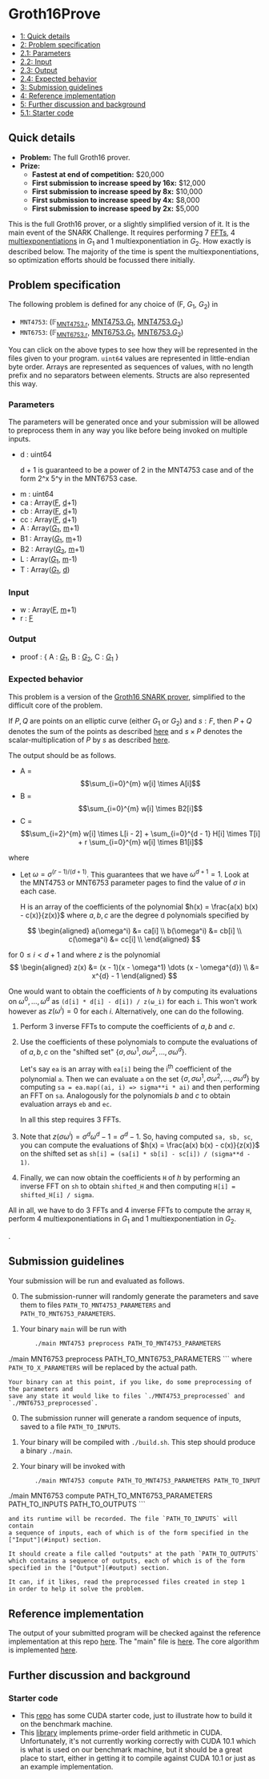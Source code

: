 # Groth16Prove

<div class="table-of-contents">
<ul>
<li>
<a href="#quick-details">1: Quick details</a>
</li>
<li>
<a href="#problem-specification">2: Problem specification</a>
</li>
<li>
<a href="#parameters">2.1: Parameters</a>
</li>
<li>
<a href="#input">2.2: Input</a>
</li>
<li>
<a href="#output">2.3: Output</a>
</li>
<li>
<a href="#expected-behavior">2.4: Expected behavior</a>
</li>
<li>
<a href="#submission-guidelines">3: Submission guidelines</a>
</li>
<li>
<a href="#reference-implementation">4: Reference implementation</a>
</li>
<li>
<a href="#further-discussion-and-background">5: Further discussion and background</a>
</li>
<li>
<a href="#starter-code">5.1: Starter code</a>
</li>
</ul>
</div>

## Quick details

- **Problem:** The full Groth16 prover.
- **Prize:**
    - **Fastest at end of competition:** $20,000
    - **First submission to increase speed by 16x:** $12,000
    - **First submission to increase speed by 8x:** $10,000
    - **First submission to increase speed by 4x:** $8,000
    - **First submission to increase speed by 2x:** $5,000

This is the full Groth16 prover, or a slightly simplified version of it. It is the main
event of the SNARK Challenge.
It requires performing 7 [FFTs](/snark-challenge/problem-06-curve-operation.html), 4 [multiexponentiations](/snark-challenge/problem-05-multi-exponentiation.html) in $G_1$ and 1 multiexponentiation in $G_2$. How
exactly is described below.
The majority of the time is spent the multiexponentiations, so optimization efforts should be focussed there initially.

## Problem specification

The following problem is defined for any choice of (<a name="Rg==">F</a>, <a name="JEdfMSQ=">$G_1$</a>, <a name="JEdfMiQ=">$G_2$</a>)
in

- `MNT4753`: (<span>&#x1D53D;<sub><a href="/snark-challenge/MNT4753.html#cg==">MNT4753.r</a></sub></span>, <a href="/snark-challenge/MNT4753.html#JEdfMSQ=">MNT4753.$G_1$</a>, <a href="/snark-challenge/MNT4753.html#JEdfMiQ=">MNT4753.$G_2$</a>)
- `MNT6753`: (<span>&#x1D53D;<sub><a href="/snark-challenge/MNT6753.html#cg==">MNT6753.r</a></sub></span>, <a href="/snark-challenge/MNT6753.html#JEdfMSQ=">MNT6753.$G_1$</a>, <a href="/snark-challenge/MNT6753.html#JEdfMiQ=">MNT6753.$G_2$</a>)

You can click on the above types to see how they will be
represented in the files given to your program. `uint64`
values are represented in little-endian byte order. Arrays
are represented as sequences of values, with no length
prefix and no separators between elements. Structs are also
represented this way.

### Parameters

The parameters will be generated once and your submission will be allowed to preprocess them in any way you like before being invoked on multiple inputs.

- d : <span>uint64</span>
    <p><span class="math inline">d + 1</span> is guaranteed to be a power of <span class="math inline">2</span> in the MNT4753 case and of the form <span class="math inline">2^x 5^y</span> in the MNT6753 case.</p>
- m : <span>uint64</span>
- ca : <span>Array(<a href="#Rg==">F</a>, <span><a href="#ZA==">d</a>+1</span>)</span>
- cb : <span>Array(<a href="#Rg==">F</a>, <span><a href="#ZA==">d</a>+1</span>)</span>
- cc : <span>Array(<a href="#Rg==">F</a>, <span><a href="#ZA==">d</a>+1</span>)</span>
- A : <span>Array(<a href="#JEdfMSQ=">$G_1$</a>, <span><a href="#bQ==">m</a>+1</span>)</span>
- B1 : <span>Array(<a href="#JEdfMSQ=">$G_1$</a>, <span><a href="#bQ==">m</a>+1</span>)</span>
- B2 : <span>Array(<a href="#JEdfMiQ=">$G_2$</a>, <span><a href="#bQ==">m</a>+1</span>)</span>
- L : <span>Array(<a href="#JEdfMSQ=">$G_1$</a>, <span><a href="#bQ==">m</a>-1</span>)</span>
- T : <span>Array(<a href="#JEdfMSQ=">$G_1$</a>, <a href="#ZA==">d</a>)</span>

### Input

- w : <span>Array(<a href="#Rg==">F</a>, <span><a href="#bQ==">m</a>+1</span>)</span>
- r : <a href="#Rg==">F</a>

### Output

- proof : <span>{ <span>A : <a href="#JEdfMSQ=">$G_1$</a></span>, <span>B : <a href="#JEdfMiQ=">$G_2$</a></span>, <span>C : <a href="#JEdfMSQ=">$G_1$</a></span> }</span>

### Expected behavior

This problem is a version of the [Groth16 SNARK prover](https://eprint.iacr.org/2016/260.pdf), simplified to the difficult core of the problem.

If $P, Q$ are points on an elliptic curve (either $G_1$ or $G_2$) and $s : F$, then
$P + Q$ denotes the sum of the points as described [here](https://en.wikipedia.org/wiki/Elliptic_curve#The_group_law)
and $s \times P$ denotes the scalar-multiplication of $P$ by $s$ as described [here](https://en.wikipedia.org/wiki/Elliptic_curve_point_multiplication#Basics).

The output should be as follows.

- A = $$\sum_{i=0}^{m} w[i] \times A[i]$$
- B = $$\sum_{i=0}^{m} w[i] \times B2[i]$$
- C = $$\sum_{i=2}^{m} w[i] \times L[i - 2] + \sum_{i=0}^{d - 1} H[i] \times T[i] + r \sum_{i=0}^{m} w[i] \times B1[i]$$

where

- Let $\omega = \sigma^{(r - 1) / (d + 1)}$. This guarantees that
  we have $\omega^{d + 1} = 1$. Look at the MNT4753 or MNT6753 parameter
  pages to find the value of $\sigma$ in each case.

    H is an array of the coefficients of the polynomial
    $h(x) = \frac{a(x) b(x) - c(x)}{z(x)}$
    where $a, b, c$ are the degree d
    polynomials specified by

$$
\begin{aligned}
  a(\omega^i) &= ca[i] \\
  b(\omega^i) &= cb[i] \\
  c(\omega^i) &= cc[i] \\
\end{aligned}
$$

  for $0 \leq i < d + 1$ and where $z$ is the polynomial
$$
\begin{aligned}
  z(x)
  &= (x - 1)(x - \omega^1) \dots (x - \omega^{d}) \\
  &= x^{d} - 1
\end{aligned}
$$

One would want to obtain the coefficients of $h$ by computing its evaluations
on $\omega^0, \dots, \omega^{d}$ as `(d[i] * d[i] - d[i]) / z(ω_i)` for each `i`.
This won't work however as $z(\omega^i) = 0$ for each $i$. Alternatively, one can do the following.

1. Perform 3 inverse FFTs to compute the coefficients of $a, b$ and $c$.
2. Use the coefficients of these polynomials to compute the evaluations of of $a, b, c$
    on the "shifted set" $\{ \sigma , \sigma \omega^1, \sigma \omega^2, \dots, \sigma \omega^{d}\}$.

    Let's say `ea` is an array with `ea[i]` being the i<sup>th</sup> coefficient of the polynomial
    `a`. Then we can evaluate `a` on the set $\{ \sigma , \sigma \omega^1, \sigma \omega^2, \dots, \sigma \omega^{d}\}$
    by computing `sa = ea.map((ai, i) => sigma**i * ai)` and then performing an FFT on `sa`.
    Analogously for the polynomials $b$ and $c$ to obtain evaluation arrays `eb` and `ec`.

    In all this step requires 3 FFTs.
3. Note that $z(\sigma \omega^i) = \sigma^{d} \omega^{d} - 1 = \sigma^{d} - 1$.
    So, having computed `sa, sb, sc`, you can compute the evaluations of 
    $h(x) = \frac{a(x) b(x) - c(x)}{z(x)}$  on the
    shifted set as `sh[i] = (sa[i] * sb[i] - sc[i]) / (sigma**d - 1)`.

4. Finally, we can now obtain the coefficients `H` of $h$ by performing an inverse FFT on `sh` 
    to obtain `shifted_H` and
    then computing `H[i] = shifted_H[i] / sigma`.

All in all, we have to do 3 FFTs and 4 inverse FFTs to compute the array `H`,
perform 4 multiexponentiations in $G_1$ and 1 multiexponentiation in $G_2$.

.

## Submission guidelines

Your submission will be run and evaluated as follows.


0. The submission-runner will randomly generate the parameters and save them to
    files `PATH_TO_MNT4753_PARAMETERS` and `PATH_TO_MNT6753_PARAMETERS`.
0. Your binary `main` will be run with 

    ```bash
        ./main MNT4753 preprocess PATH_TO_MNT4753_PARAMETERS
./main MNT6753 preprocess PATH_TO_MNT6753_PARAMETERS
    ```
    where `PATH_TO_X_PARAMETERS` will be replaced by the actual path.

    Your binary can at this point, if you like, do some preprocessing of the parameters and
    save any state it would like to files `./MNT4753_preprocessed` and `./MNT6753_preprocessed`.
0. The submission runner will generate a random sequence of inputs, saved to a file
   `PATH_TO_INPUTS`.

1. Your binary will be compiled with `./build.sh`. This step should produce a binary `./main`.

3. Your binary will be invoked with

    ```bash
        ./main MNT4753 compute PATH_TO_MNT4753_PARAMETERS PATH_TO_INPUTS PATH_TO_OUTPUTS
./main MNT6753 compute PATH_TO_MNT6753_PARAMETERS PATH_TO_INPUTS PATH_TO_OUTPUTS
    ```

    and its runtime will be recorded. The file `PATH_TO_INPUTS` will contain
    a sequence of inputs, each of which is of the form specified in the
    ["Input"](#input) section. 

    It should create a file called "outputs" at the path `PATH_TO_OUTPUTS`
    which contains a sequence of outputs, each of which is of the form
    specified in the ["Output"](#output) section.

    It can, if it likes, read the preprocessed files created in step 1
    in order to help it solve the problem.
    

## Reference implementation

The output of your submitted program will be checked against 
the reference implementation at this repo [here](https://github.com/CodaProtocol/snark-challenge/tree/master/reference-07-groth16-prover).
The "main" file is [here](https://github.com/CodaProtocol/snark-challenge/tree/master/reference-07-groth16-prover/libsnark/main.cpp).
The core algorithm is implemented [here](https://github.com/CodaProtocol/snark-challenge/blob/master/reference-07-groth16-prover/libsnark/main.cpp#L199).


## Further discussion and background

### Starter code

- This [repo](https://github.com/CodaProtocol/snark-challenge-cuda-starter) has some CUDA starter code,
   just to illustrate how to build it on the benchmark machine.
- This [library](https://github.com/data61/cuda-fixnum) implements prime-order field arithmetic in CUDA.
Unfortunately, it's not currently working correctly with CUDA 10.1 which is what is used on our benchmark machine, but
it should be a great place to start, either in getting it to compile against CUDA 10.1 or just as an example
implementation.
